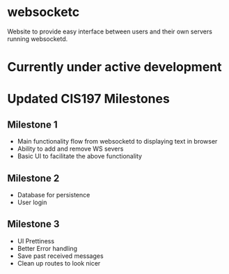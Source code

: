 # websocketc
Website to provide easy interface between users and their own servers running websocketd.

# Currently under active development

# **Updated** CIS197 Milestones

## Milestone 1
* Main functionality flow from websocketd to displaying text in browser
* Ability to add and remove WS severs
* Basic UI to facilitate the above functionality 

## Milestone 2
* Database for persistence
* User login

## Milestone 3
* UI Prettiness
* Better Error handling
* Save past received messages
* Clean up routes to look nicer